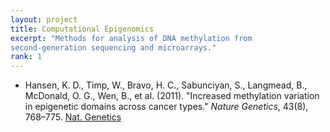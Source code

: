 ```yaml
---
layout: project
title: Computational Epigenomics
excerpt: "Methods for analysis of DNA methylation from
second-generation sequencing and microarrays."
rank: 1
---
```


- Hansen, K. D., Timp, W., Bravo, H. C., Sabunciyan, S., Langmead, B.,
McDonald, O. G., Wen, B., et al. (2011). "Increased methylation
variation in epigenetic domains across cancer types." *Nature
Genetics*, 43(8), 768–775. [Nat. Genetics](http://www.nature.com/ng/journal/v43/n8/full/ng.865.html)

